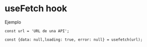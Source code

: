 # useFetch hook

Ejemplo
```
const url = 'URL de una API';

const {data: null,loading: true, error: null} = usefetch(url);

```
